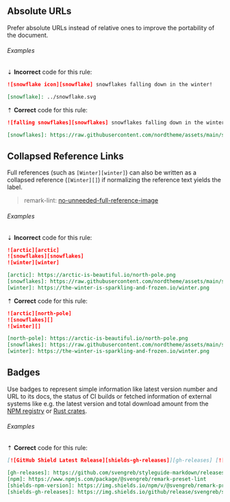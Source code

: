 ## Absolute URLs

Prefer absolute URLs instead of relative ones to improve the portability of the document.

###### Examples

⇣ **Incorrect** code for this rule:

<!-- prettier-ignore-start -->

```markdown
![snowflake icon][snowflake] snowflakes falling down in the winter!

[snowflake]: ../snowflake.svg
```

<!-- prettier-ignore-end -->

⇡ **Correct** code for this rule:

```markdown
![falling snowflakes][snowflakes] snowflakes falling down in the winter!

[snowflakes]: https://raw.githubusercontent.com/nordtheme/assets/main/static/images/artworks/arctic/nature/dark/snowfall.svg?sanitize=true
```

## Collapsed Reference Links

Full references (such as `[Winter][winter]`) can also be written as a collapsed reference (`[Winter][]`) if normalizing the reference text yields the label.

> remark-lint: [no-unneeded-full-reference-image][remark-lint-no-unneeded-full-reference-image]

###### Examples

⇣ **Incorrect** code for this rule:

<!-- prettier-ignore-start -->

```markdown
![arctic][arctic]
![snowflakes][snowflakes]
![winter][winter]

[arctic]: https://arctic-is-beautiful.io/north-pole.png
[snowflakes]: https://raw.githubusercontent.com/nordtheme/assets/main/static/images/artworks/arctic/nature/dark/snowfall.svg?sanitize=true
[winter]: https://the-winter-is-sparkling-and-frozen.io/winter.png
```

<!-- prettier-ignore-end -->

⇡ **Correct** code for this rule:

```markdown
![arctic][north-pole]
![snowflakes][]
![winter][]

[north-pole]: https://arctic-is-beautiful.io/north-pole.png
[snowflakes]: https://raw.githubusercontent.com/nordtheme/assets/main/static/images/artworks/arctic/nature/dark/snowfall.svg?sanitize=true
[winter]: https://the-winter-is-sparkling-and-frozen.io/winter.png
```

## Badges

Use badges to represent simple information like latest version number and URL to its docs, the status of CI builds or fetched information of external systems like e.g. the latest version and total download amount from the [NPM registry][npm] or [Rust crates][crates.io].

###### Examples

⇡ **Correct** code for this rule:

```markdown
[![GitHub Shield Latest Release][shields-gh-releases]][gh-releases] [![NPM Registry Shield Latest Release Version Number][shields-npm-version]][npm]

[gh-releases]: https://github.com/svengreb/styleguide-markdown/releases/latest
[npm]: https://www.npmjs.com/package/@svengreb/remark-preset-lint
[shields-npm-version]: https://img.shields.io/npm/v/@svengreb/remark-preset-lint.svg?style=flat-square
[shields-gh-releases]: https://img.shields.io/github/release/svengreb/styleguide-markdown.svg?style=flat-square
```

[crates.io]: https://crates.io
[npm]: https://npmjs.com
[remark-lint-no-unneeded-full-reference-image]: https://github.com/remarkjs/remark-lint/tree/main/packages/remark-no-unneeded-full-reference-image
